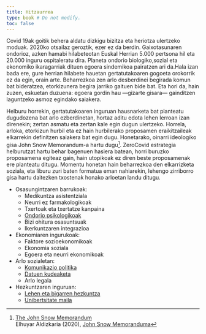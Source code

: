 ```yaml
---
title: Hitzaurrea
type: book # Do not modify.
toc: false
---
```


Covid 19ak goitik behera aldatu dizkigu bizitza eta heriotza ulertzeko moduak. 2020ko otsailaz geroztik, ezer ez da berdin. Gaixotasunaren ondorioz, azken hamabi hilabeteotan Euskal Herrian 5.000 pertsona hil eta 20.000 inguru ospitaleratu dira. Planeta ondorio biologiko,sozial eta ekonomiko ikaragarriak dituen egoera sindemikoa pairatzen ari da.Hala izan bada ere, gure herrian hilabete hauetan gertatutakoaren gogoeta orokorrik ez da egin, orain arte. Beharrezkoa zen arlo desberdinei begirada komun bat bideratzea, etorkizunera begira jarriko gaituen bide bat. Eta hori da, hain zuzen, eskuetan duzuena: egoera gordin hau —gizarte gisara— gainditzen laguntzeko asmoz egindako saiakera.

Helburu horrekin, gertatutakoaren inguruan hausnarketa bat planteatu dugudozena bat arlo ezberdinetan, hortaz aditu edota lehen lerroan izan direnekin; zertan asmatu eta zertan kale egin dugun ulertzeko. Horrela, arloka, etorkizun hurbil eta ez hain hurbilerako proposamen eraikitzaileak elkarrekin definitzen saiakera bat egin dugu. Honetarako, oinarri ideologiko gisa John Snow Memorandum-a hartu dugu[^1]. ZeroCovid estrategia helburutzat hartu behar bagenuen hasiera batean, horri buruzko proposamena egiteaz gain, hain utopikoak ez diren beste proposamenak ere planteatu ditugu. Momentu honetan hain beharrezkoa den elkarrizketa soziala, eta liburu zuri baten formatua eman nahiarekin, lehengo zirriborro gisa hartu daitezken txostenak honako arloetan landu ditugu. 

- Osasungintzaren barrukoak:
    + Medikuntza asistentziala
    + Neurri ez farmakologikoak
    + Txertoak eta txertatze kanpaina
    + [Ondorio psikologikoak](psikologia)
    + Bizi ohitura osasuntsuak
    + Ikerkuntzaren integrazioa
- Ekonomiaren ingurukoak:
    + Faktore sozioekonomikoak
    + Ekonomia soziala
    + Egoera eta neurri ekonomikoak
- Arlo sozialetan:
    + [Komunikazio politika](komunikazio-politika)
    + [Datuen kudeaketa](datuen-kudeaketa)
    + Arlo legala
- Hezkuntzaren inguruan:
    + [Lehen eta bigarren hezkuntza](hezkuntza)
    + [Unibertsitate maila](unibertsitatea)

[^1]: [The John Snow Memorandum](https://www.johnsnowmemo.com)  
    Elhuyar Aldizkaria (2020), [John Snow Memoranduma](https://aldizkaria.elhuyar.eus/albisteak/john-snow-memoranduma/)